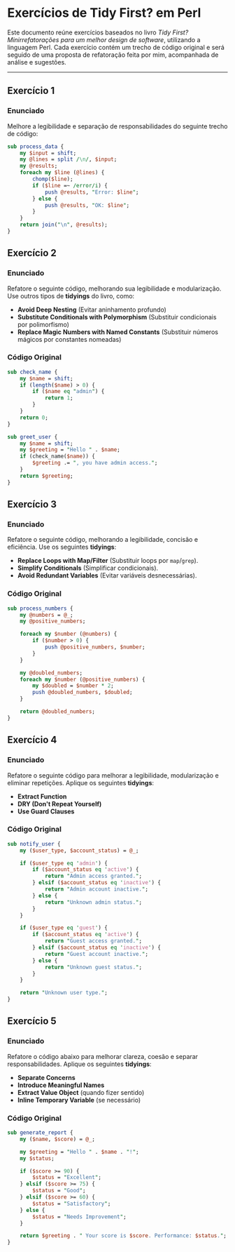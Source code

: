 # Exercícios de Tidy First? em Perl

Este documento reúne exercícios baseados no livro *Tidy First? Minirrefatorações para um melhor design de software*, utilizando a linguagem Perl. Cada exercício contém um trecho de código original e será seguido de uma proposta de refatoração feita por mim, acompanhada de análise e sugestões.

---

## Exercício 1

### Enunciado
Melhore a legibilidade e separação de responsabilidades do seguinte trecho de código:

```perl
sub process_data {
    my $input = shift;
    my @lines = split /\n/, $input;
    my @results;
    foreach my $line (@lines) {
        chomp($line);
        if ($line =~ /error/i) {
            push @results, "Error: $line";
        } else {
            push @results, "OK: $line";
        }
    }
    return join("\n", @results);
}
```


## Exercício 2

### Enunciado
Refatore o seguinte código, melhorando sua legibilidade e modularização. Use outros tipos de **tidyings** do livro, como:

- **Avoid Deep Nesting** (Evitar aninhamento profundo)
- **Substitute Conditionals with Polymorphism** (Substituir condicionais por polimorfismo)
- **Replace Magic Numbers with Named Constants** (Substituir números mágicos por constantes nomeadas)

### Código Original

```perl
sub check_name {
    my $name = shift;
    if (length($name) > 0) {
        if ($name eq "admin") {
            return 1;
        }
    }
    return 0;
}

sub greet_user {
    my $name = shift;
    my $greeting = "Hello " . $name;
    if (check_name($name)) {
        $greeting .= ", you have admin access.";
    }
    return $greeting;
}
```

## Exercício 3

### Enunciado
Refatore o seguinte código, melhorando a legibilidade, concisão e eficiência. Use os seguintes **tidyings**:

- **Replace Loops with Map/Filter** (Substituir loops por `map`/`grep`).
- **Simplify Conditionals** (Simplificar condicionais).
- **Avoid Redundant Variables** (Evitar variáveis desnecessárias).

### Código Original

```perl
sub process_numbers {
    my @numbers = @_;
    my @positive_numbers;

    foreach my $number (@numbers) {
        if ($number > 0) {
            push @positive_numbers, $number;
        }
    }

    my @doubled_numbers;
    foreach my $number (@positive_numbers) {
        my $doubled = $number * 2;
        push @doubled_numbers, $doubled;
    }

    return @doubled_numbers;
}
```

## Exercício 4

### Enunciado
Refatore o seguinte código para melhorar a legibilidade, modularização e eliminar repetições. Aplique os seguintes **tidyings**:

- **Extract Function**
- **DRY (Don't Repeat Yourself)**
- **Use Guard Clauses**

### Código Original

```perl
sub notify_user {
    my ($user_type, $account_status) = @_;

    if ($user_type eq 'admin') {
        if ($account_status eq 'active') {
            return "Admin access granted.";
        } elsif ($account_status eq 'inactive') {
            return "Admin account inactive.";
        } else {
            return "Unknown admin status.";
        }
    }

    if ($user_type eq 'guest') {
        if ($account_status eq 'active') {
            return "Guest access granted.";
        } elsif ($account_status eq 'inactive') {
            return "Guest account inactive.";
        } else {
            return "Unknown guest status.";
        }
    }

    return "Unknown user type.";
}
```

## Exercício 5

### Enunciado
Refatore o código abaixo para melhorar clareza, coesão e separar responsabilidades. Aplique os seguintes **tidyings**:

- **Separate Concerns**
- **Introduce Meaningful Names**
- **Extract Value Object** (quando fizer sentido)
- **Inline Temporary Variable** (se necessário)

### Código Original

```perl
sub generate_report {
    my ($name, $score) = @_;

    my $greeting = "Hello " . $name . "!";
    my $status;

    if ($score >= 90) {
        $status = "Excellent";
    } elsif ($score >= 75) {
        $status = "Good";
    } elsif ($score >= 60) {
        $status = "Satisfactory";
    } else {
        $status = "Needs Improvement";
    }

    return $greeting . " Your score is $score. Performance: $status.";
}
